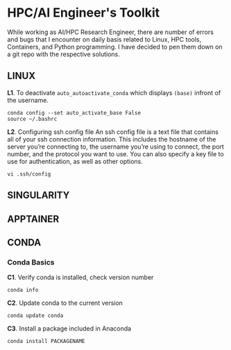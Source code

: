 # HPC/AI Engineer's Toolkit
While working as AI/HPC Research Engineer, there are number of errors and bugs that I encounter on daily basis related to Linux, HPC tools, Containers, and Python programming. I have decided to pen them down on a git repo with the respective solutions.

## LINUX
**L1**. To deactivate `auto_autoactivate_conda` which displays `(base)` infront of the username.

```
conda config --set auto_activate_base False
source ~/.bashrc
```


**L2**. Configuring ssh config file
An ssh config file is a text file that contains all of your ssh connection information. This includes the hostname of the server you’re connecting to, the username you’re using to connect, the port number, and the protocol you want to use. You can also specify a key file to use for authentication, as well as other options.
```
vi .ssh/config
```
## SINGULARITY

## APPTAINER

## CONDA
### Conda Basics
**C1**. Verify conda is installed, check version number
```
conda info
```
**C2**. Update conda to the current version
```
conda update conda
```
**C3**. Install a package included in Anaconda
```
conda install PACKAGENAME
```
